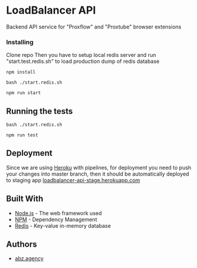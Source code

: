 # LoadBalancer API

Backend API service for "Proxflow" and "Proxtube" browser extensions

### Installing

Clone repo
Then you have to setup local redis server and run "start.test.redis.sh" 
 to load production dump of redis database
```
npm install
```

```
bash ./start.redis.sh
```

```
npm run start
```

## Running the tests
```
bash ./start.redis.sh
```
```
npm run test
```

## Deployment

Since we are using [Heroku](https://dashboard.heroku.com/) with pipelines, for deployment 
you need to push your changes into master branch, then it should be automatically deployed to staging app
[loadbalancer-api-stage.herokuapp.com](https://loadbalancer-api-stage.herokuapp.com)

## Built With

* [Node.js](https://nodejs.org/en/docs/) - The web framework used
* [NPM](https://www.npmjs.com/) - Dependency Management
* [Redis](https://redis.io/) - Key-value in-memory database


## Authors

* [abz.agency](https://abz.agency)

